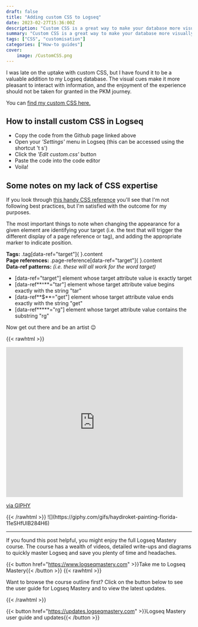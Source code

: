 ```yaml
---
draft: false
title: "Adding custom CSS to Logseq"
date: 2023-02-27T15:36:00Z
description: "Custom CSS is a great way to make your database more visually pleasing. In this guide I break down a simple way to implement CSS in your database."
summary: "Custom CSS is a great way to make your database more visually pleasing. In this guide I break down a simple way to implement CSS in your database."
tags: ["CSS", "customisation"]
categories: ["How-to guides"]
cover:
    image: /CustomCSS.png
---
```


I was late on the uptake with custom CSS, but I have found it to be a valuable addition to my Logseq database. The visual cues make it more pleasant to interact with information, and the enjoyment of the experience should not be taken for granted in the PKM journey.

You can [find my custom CSS here.](https://github.com/dario-ds/logseq/blob/main/onestutteringmind.css)

## How to install custom CSS in Logseq

-   Copy the code from the Github page linked above
-   Open your _'Settings'_ menu in Logseq (this can be accessed using the shortcut 't s')
-   Click the _'Edit custom.css'_ button
-   Paste the code into the code editor
-   Voila!

## Some notes on my lack of CSS expertise

If you look through [this handy CSS reference](https://developer.mozilla.org/en-US/docs/MDN/Guidelines/Code_guidelines/CSS) you'll see that I'm not following best practices, but I'm satisfied with the outcome for my purposes.

The most important things to note when changing the appearance for a given element are identifying your target (i.e. the text that will trigger the different display of a page reference or tag), and adding the appropriate marker to indicate position.

**Tags:** .tag\[data-ref="target"\]{ }.content  
**Page references:** .page-reference\[data-ref="target"\]{ }.content  
**Data-ref patterns:** _(i.e. these will all work for the word target)_

-   \[data-ref="target"\] element whose target attribute value is exactly target
-   \[data-ref**^**\="tar"\] element whose target attribute value begins exactly with the string "tar"
-   \[data-ref**$**\="get"\] element whose target attribute value ends exactly with the string "get"
-   \[data-ref**\***\="rg"\] element whose target attribute value contains the substring "rg"

Now get out there and be an artist 😉

{{< rawhtml >}}
<iframe src="https://giphy.com/embed/11eSHfUlB284H6" width="480" height="406" frameBorder="0" class="giphy-embed" allowFullScreen></iframe><p><a href="https://giphy.com/gifs/haydiroket-painting-florida-11eSHfUlB284H6">via GIPHY</a></p>
{{< /rawhtml >}}
![](https://giphy.com/gifs/haydiroket-painting-florida-11eSHfUlB284H6)

---

If you found this post helpful, you might enjoy the full Logseq Mastery course. The course has a wealth of videos, detailed write-ups and diagrams to quickly master Logseq and save you plenty of time and headaches.

{{< button href="https://www.logseqmastery.com" >}}Take me to Logseq Mastery{{< /button >}}
{{< rawhtml >}}
  <p class="speshal-fancy-custom">
    Want to browse the course outline first? Click on the button below to see the user guide for Logseq Mastery and to view the latest updates.
  </p>
{{< /rawhtml >}}


{{< button href="https://updates.logseqmastery.com" >}}Logseq Mastery user guide and updates{{< /button >}}